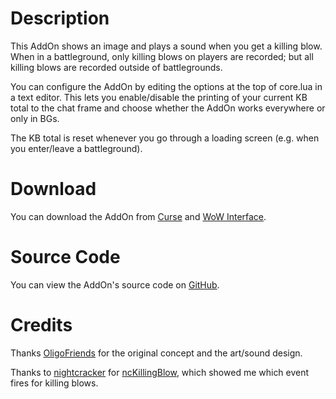 ﻿# Description

This AddOn shows an image and plays a sound when you get a killing blow. When in a battleground, only killing blows on players are recorded; but all killing blows are recorded outside of battlegrounds.

You can configure the AddOn by editing the options at the top of core.lua in a text editor. This lets you enable/disable the printing of your current KB total to the chat frame and choose whether the AddOn works everywhere or only in BGs.

The KB total is reset whenever you go through a loading screen (e.g. when you enter/leave a battleground).

# Download

You can download the AddOn from [Curse](https://www.curseforge.com/wow/addons/killingblow_enhanced) and [WoW Interface](https://www.wowinterface.com/downloads/info22424-KillingBlow_Enhanced.html).

# Source Code

You can view the AddOn's source code on [GitHub](https://github.com/Choonster-WoW-AddOns/KillingBlow_Enhanced).

# Credits

Thanks [OligoFriends](https://www.wowinterface.com/forums/member.php?u=249441) for the original concept and the art/sound design.

Thanks to [nightcracker](https://www.wowinterface.com/forums/member.php?u=207710) for [ncKillingBlow](https://www.wowinterface.com/downloads/info16011-ncKillingBlow.html), which showed me which event fires for killing blows.
